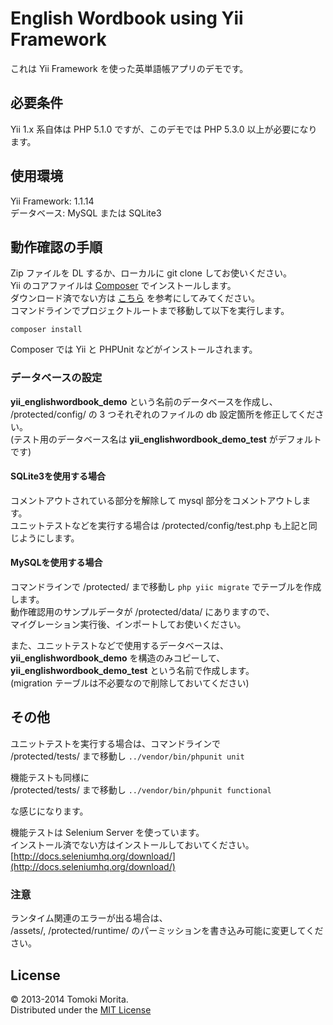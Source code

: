 # English Wordbook using Yii Framework

これは Yii Framework を使った英単語帳アプリのデモです。  

## 必要条件
Yii 1.x 系自体は PHP 5.1.0 ですが、このデモでは PHP 5.3.0 以上が必要になります。
  
## 使用環境
Yii Framework: 1.1.14  
データベース: MySQL または SQLite3  

## 動作確認の手順

Zip ファイルを DL するか、ローカルに git clone してお使いください。  
Yii のコアファイルは [Composer](http://getcomposer.org/) でインストールします。  
ダウンロード済でない方は [こちら](http://getcomposer.org/download/) を参考にしてみてください。  
コマンドラインでプロジェクトルートまで移動して以下を実行します。

```
composer install
```

Composer では Yii と PHPUnit などがインストールされます。  
  
### データベースの設定

**yii_englishwordbook_demo** という名前のデータベースを作成し、  
/protected/config/ の 3 つそれぞれのファイルの db 設定箇所を修正してください。  
(テスト用のデータベース名は **yii_englishwordbook_demo_test** がデフォルトです)

#### SQLite3を使用する場合

コメントアウトされている部分を解除して mysql 部分をコメントアウトします。  
ユニットテストなどを実行する場合は /protected/config/test.php も上記と同じようにします。  

#### MySQLを使用する場合

コマンドラインで /protected/ まで移動し `php yiic migrate` でテーブルを作成します。  
動作確認用のサンプルデータが /protected/data/ にありますので、  
マイグレーション実行後、インポートしてお使いください。  

また、ユニットテストなどで使用するデータベースは、  
**yii_englishwordbook_demo** を構造のみコピーして、  
**yii_englishwordbook_demo_test** という名前で作成します。  
(migration テーブルは不必要なので削除しておいてください)

## その他

ユニットテストを実行する場合は、コマンドラインで  
/protected/tests/ まで移動し `../vendor/bin/phpunit unit`  
  
機能テストも同様に  
/protected/tests/ まで移動し `../vendor/bin/phpunit functional`  
  
な感じになります。  
  
機能テストは Selenium Server を使っています。  
インストール済でない方はインストールしておいてください。  
[http://docs.seleniumhq.org/download/](http://docs.seleniumhq.org/download/)  

### 注意

ランタイム関連のエラーが出る場合は、  
/assets/, /protected/runtime/ のパーミッションを書き込み可能に変更してください。

## License
&copy; 2013-2014 Tomoki Morita.  
Distributed under the [MIT License](http://www.opensource.org/licenses/MIT)
